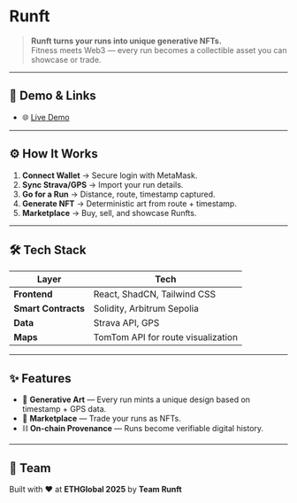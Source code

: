 # Runft

> **Runft turns your runs into unique generative NFTs.**  
> Fitness meets Web3 — every run becomes a collectible asset you can showcase or trade.  

---

## 🔗 Demo & Links
- 🌐 [Live Demo](https://runft.vercel.app)  

---

## ⚙️ How It Works
1. **Connect Wallet** → Secure login with MetaMask.  
2. **Sync Strava/GPS** → Import your run details.  
3. **Go for a Run** → Distance, route, timestamp captured.  
4. **Generate NFT** → Deterministic art from route + timestamp.  
5. **Marketplace** → Buy, sell, and showcase Runfts.  

---

## 🛠️ Tech Stack
| Layer        | Tech |
|--------------|------|
| **Frontend** | React, ShadCN, Tailwind CSS |
| **Smart Contracts** | Solidity, Arbitrum Sepolia |
| **Data** | Strava API, GPS  |
| **Maps** | TomTom API for route visualization |

---

## ✨ Features
- 🎨 **Generative Art** — Every run mints a unique design based on timestamp + GPS data.  
- 🛒 **Marketplace** — Trade your runs as NFTs.  
- ⛓️ **On-chain Provenance** — Runs become verifiable digital history.  

---

## 👥 Team
Built with ❤️ at **ETHGlobal 2025** by **Team Runft**  

